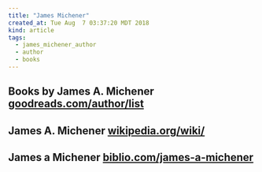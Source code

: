```yaml
---
title: "James Michener"
created_at: Tue Aug  7 03:37:20 MDT 2018
kind: article
tags:
  - james_michener_author
  - author
  - books
---
```


<h2>
  Books by James A. Michener
  <a href="https://www.goodreads.com/author/list/7995.James_A_Michener" target="_blank">goodreads.com/author/list</a>
</h2>

<h2>
  James A. Michener
  <a href="https://en.wikipedia.org/wiki/James_A._Michener" target="_blank">wikipedia.org/wiki/</a>
</h2>

<h2>
  James a Michener
  <a href="https://www.biblio.com/james-a-michener/author/635" target="_blank">biblio.com/james-a-michener</a>
</h2>

<!--
html boilerplate fragments
<a href="" target="_blank"></a>
<a name=""></a>
<img src="" width="400px">
<ul>
  <li></li>
  <li><a href="" target="_blank"></a></li>
</ul>
<pre>
</pre>
<p style="margin-bottom: 2em;"></p>
<hr style="border: 0; height: 3px; background: #333; background-image: linear-gradient(to right, #ccc, #333, #ccc);">
<pre><code>
</code></pre>
<math xmlns='http://www.w3.org/1998/Math/MathML' display='block'>
</math>
-->
